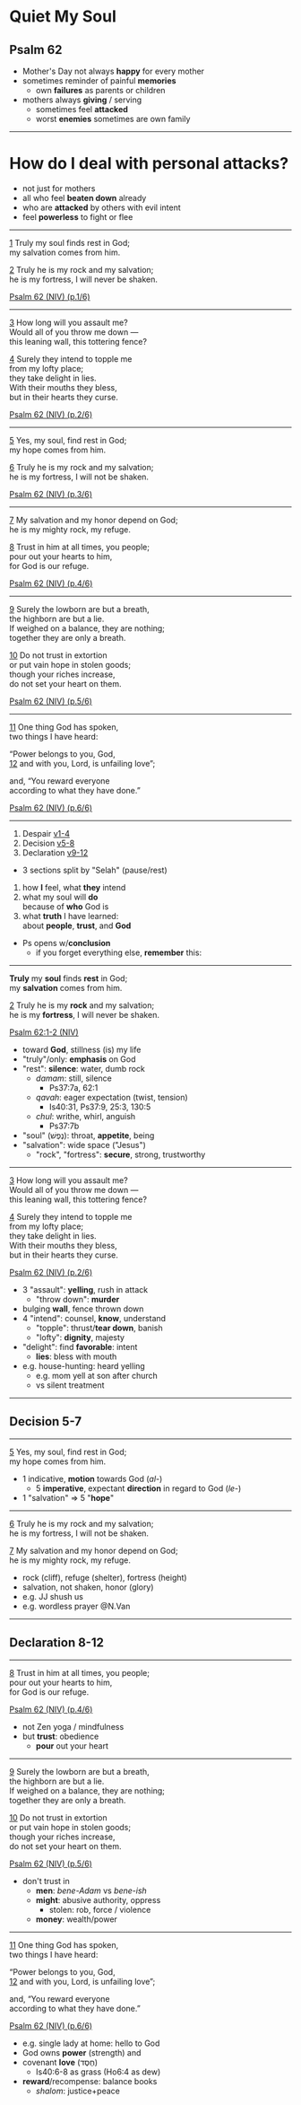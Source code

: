 <!-- .slide: <%= bg("unsplash-Jztmx9yqjBw-stars.jpg") %> id="title" -->
# Quiet My Soul
## Psalm 62

>>>
+ Mother's Day not always **happy** for every mother
+ sometimes reminder of painful **memories**
  + own **failures** as parents or children
+ mothers always **giving** / serving
  + sometimes feel **attacked**
  + worst **enemies** sometimes are own family

---
<!-- .slide: data-background="white" -->
# How do I **deal** with **personal attacks**?

>>>
+ not just for mothers
+ all who feel **beaten down** already
+ who are **attacked** by others with evil intent
+ feel **powerless** to fight or flee

******
[1](# "ref")
Truly my soul finds rest in God; <br>
my salvation comes from him.

[2](# "ref")
Truly he is my rock and my salvation; <br>
he is my fortress, I will never be shaken.

[Psalm 62 (NIV) (p.1/6)](# "ref")

******
[3](# "ref")
How long will you assault me?<br>
Would all of you throw me down —<br>
this leaning wall, this tottering fence?

[4](# "ref")
Surely they intend to topple me<br>
from my lofty place;<br>
they take delight in lies.<br>
With their mouths they bless,<br>
but in their hearts they curse.

[Psalm 62 (NIV) (p.2/6)](# "ref")

******
[5](# "ref")
Yes, my soul, find rest in God; <br>
my hope comes from him.

[6](# "ref")
Truly he is my rock and my salvation;<br>
he is my fortress, I will not be shaken.

[Psalm 62 (NIV) (p.3/6)](# "ref")

******
[7](# "ref")
My salvation and my honor depend on God;<br>
he is my mighty rock, my refuge. 

[8](# "ref")
Trust in him at all times, you people; <br>
pour out your hearts to him, <br>
for God is our refuge.

[Psalm 62 (NIV) (p.4/6)](# "ref")

******
[9](# "ref")
Surely the lowborn are but a breath, <br>
the highborn are but a lie.<br>
If weighed on a balance, they are nothing;<br>
together they are only a breath.

[10](# "ref")
Do not trust in extortion <br>
or put vain hope in stolen goods; <br>
though your riches increase,<br>
do not set your heart on them. 

[Psalm 62 (NIV) (p.5/6)](# "ref")

******
[11](# "ref")
One thing God has spoken,<br>
two things I have heard:

“Power belongs to you, God, <br>
[12](# "ref")
and with you, Lord, is unfailing love”; 

and, “You reward everyone<br>
according to what they have done.” 

[Psalm 62 (NIV) (p.6/6)](# "ref")

---
<!-- .slide: class="outline" id="outline" -->
1. Despair [v1-4](# "ref")
1. Decision [v5-8](# "ref")
1. Declaration [v9-12](# "ref")

>>>
+ 3 sections split by "Selah" (pause/rest)
1. how **I** feel, what **they** intend
1. what my soul will **do** <br> because of **who** God is
1. what **truth** I have learned: <br> about **people**, **trust**, and **God**
+ Ps opens w/**conclusion**
  + if you forget everything else, **remember** this:

---
**Truly** my **soul** finds **rest** in God; <br>
my **salvation** comes from him.

[2](# "ref")
Truly he is my **rock** and my salvation; <br>
he is my **fortress**, I will never be shaken.

[Psalm 62:1-2 (NIV)](# "ref")

>>>
+ toward **God**, stillness (is) my life
+ "truly"/only: **emphasis** on God
+ "rest": **silence**: water, dumb rock
  + *damam*: still, silence
    + Ps37:7a, 62:1
  + *qavah*: eager expectation (twist, tension)
    + Is40:31, Ps37:9, 25:3, 130:5
  + *chul*: writhe, whirl, anguish
    + Ps37:7b
+ "soul" (נֶפֶשׁ): throat, **appetite**, being
+ "salvation": wide space ("Jesus")
  + "rock", "fortress": **secure**, strong, trustworthy

---
[3](# "ref")
How long will you assault me?<br>
Would all of you throw me down —<br>
this leaning wall, this tottering fence?

[4](# "ref")
Surely they intend to topple me<br>
from my lofty place;<br>
they take delight in lies.<br>
With their mouths they bless,<br>
but in their hearts they curse.

[Psalm 62 (NIV) (p.2/6)](# "ref")

>>>
* 3 "assault": **yelling**, rush in attack
	* "throw down": **murder**
* bulging **wall**, fence thrown down
* 4 "intend": counsel, **know**, understand
	* "topple": thrust/**tear down**, banish
	* "lofty": **dignity**, majesty
* "delight": find **favorable**: intent
	* **lies**: bless with mouth
* e.g. house-hunting: heard yelling
	* e.g. mom yell at son after church
	* vs silent treatment

---
## Decision 5-7

---
[5](# "ref")
Yes, my soul, find rest in God; <br>
my hope comes from him.

>>>
* 1 indicative, **motion** towards God (*al-*)
	* 5 **imperative**, expectant **direction** in regard to God (*le-*)
* 1 "salvation" => 5 "**hope**"

---
[6](# "ref")
Truly he is my rock and my salvation;<br>
he is my fortress, I will not be shaken.

[7](# "ref")
My salvation and my honor depend on God;<br>
he is my mighty rock, my refuge. 

>>>
* rock (cliff), refuge (shelter), fortress (height)
* salvation, not shaken, honor (glory)
* e.g. JJ shush us
* e.g. wordless prayer @N.Van

---
## Declaration 8-12

---
[8](# "ref")
Trust in him at all times, you people; <br>
pour out your hearts to him, <br>
for God is our refuge.

[Psalm 62 (NIV) (p.4/6)](# "ref")

>>>
* not Zen yoga / mindfulness
* but **trust**: obedience
	* **pour** out your heart

---
[9](# "ref")
Surely the lowborn are but a breath, <br>
the highborn are but a lie.<br>
If weighed on a balance, they are nothing;<br>
together they are only a breath.

[10](# "ref")
Do not trust in extortion <br>
or put vain hope in stolen goods; <br>
though your riches increase,<br>
do not set your heart on them. 

[Psalm 62 (NIV) (p.5/6)](# "ref")

>>>
* don't trust in
	* **men**: *bene-Adam* vs *bene-ish*
	* **might**: abusive authority, oppress
		* stolen: rob, force / violence
	* **money**: wealth/power

---
[11](# "ref")
One thing God has spoken,<br>
two things I have heard:

“Power belongs to you, God, <br>
[12](# "ref")
and with you, Lord, is unfailing love”; 

and, “You reward everyone<br>
according to what they have done.” 

[Psalm 62 (NIV) (p.6/6)](# "ref")

>>>
* e.g. single lady at home: hello to God
* God owns **power** (strength) and
* covenant **love**
(חֶסֶד)
	* Is40:6-8 as grass (Ho6:4 as dew)
* **reward**/recompense: balance books
	* *shalom*: justice+peace
